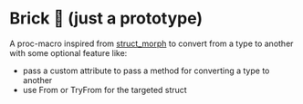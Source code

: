 # Brick 🧱 (just a prototype)

A proc-macro inspired from [struct_morph](https://github.com/shrynx/struct_morph/tree/main) to convert from a type to another with some optional feature like:

- pass a custom attribute to pass a method for converting a type to another
- use From or TryFrom for the targeted struct